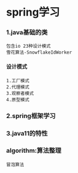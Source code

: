 # spring学习

### 1.java基础的类
    包含io 23种设计模式
    雪花算法-SnowflakeIdWorker
#### 设计模式
    1.工厂模式
    2.代理模式
    3.观察者模式
    4.原型模式
    
### 2.spring框架学习

### 3.java11的特性

### algorithm:算法整理


    冒泡算法